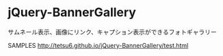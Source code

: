 # jQuery-BannerGallery
サムネール表示、画像にリンク、キャプション表示ができるフォトギャラリー

SAMPLES
http://tetsu6.github.io/jQuery-BannerGallery/test.html

